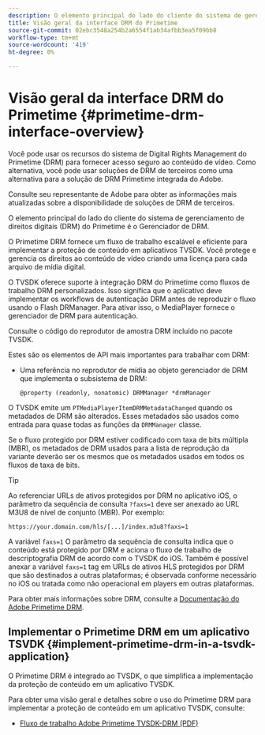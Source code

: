 ```yaml
---
description: O elemento principal do lado do cliente do sistema de gerenciamento de direitos digitais (DRM) do Primetime é o Gerenciador de DRM.
title: Visão geral da interface DRM do Primetime
source-git-commit: 02ebc3548a254b2a6554f1ab34afbb3ea5f09bb8
workflow-type: tm+mt
source-wordcount: '419'
ht-degree: 0%

---
```


# Visão geral da interface DRM do Primetime {#primetime-drm-interface-overview}

Você pode usar os recursos do sistema de Digital Rights Management do Primetime (DRM) para fornecer acesso seguro ao conteúdo de vídeo. Como alternativa, você pode usar soluções de DRM de terceiros como uma alternativa para a solução de DRM Primetime integrada do Adobe.

Consulte seu representante de Adobe para obter as informações mais atualizadas sobre a disponibilidade de soluções de DRM de terceiros.

O elemento principal do lado do cliente do sistema de gerenciamento de direitos digitais (DRM) do Primetime é o Gerenciador de DRM.

<!--<a id="section_4DD54E085AB345FE9BE00865E56B28DB"></a>-->

O Primetime DRM fornece um fluxo de trabalho escalável e eficiente para implementar a proteção de conteúdo em aplicativos TVSDK. Você protege e gerencia os direitos ao conteúdo de vídeo criando uma licença para cada arquivo de mídia digital.

O TVSDK oferece suporte à integração DRM do Primetime como fluxos de trabalho DRM personalizados. Isso significa que o aplicativo deve implementar os workflows de autenticação DRM antes de reproduzir o fluxo usando o Flash DRManager. Para ativar isso, o MediaPlayer fornece o gerenciador de DRM para autenticação.

Consulte o código do reprodutor de amostra DRM incluído no pacote TVSDK.

Estes são os elementos de API mais importantes para trabalhar com DRM:

* Uma referência no reprodutor de mídia ao objeto gerenciador de DRM que implementa o subsistema de DRM:

  ```
  @property (readonly, nonatomic) DRMManager *drmManager
  ```

<!--<a id="section_F986DB1EDD6F44CD8E57419CCA0921E8"></a>-->

O TVSDK emite um `PTMediaPlayerItemDRMMetadataChanged` quando os metadados de DRM são alterados. Esses metadados são usados como entrada para quase todas as funções da `DRMManager` classe.

<!--<a id="section_223DCF63BAB6438792A85352A79044CC"></a>-->

Se o fluxo protegido por DRM estiver codificado com taxa de bits múltipla (MBR), os metadados de DRM usados para a lista de reprodução da variante deverão ser os mesmos que os metadados usados em todos os fluxos de taxa de bits.

>[!TIP]
>
>Ao referenciar URLs de ativos protegidos por DRM no aplicativo iOS, o parâmetro da sequência de consulta `?faxs=1` deve ser anexado ao URL M3U8 de nível de conjunto (MBR). Por exemplo:
>
>```
>https://your.domain.com/hls/[...]/index.m3u8?faxs=1
>```
>
>A variável `faxs=1` O parâmetro da sequência de consulta indica que o conteúdo está protegido por DRM e aciona o fluxo de trabalho de descriptografia DRM de acordo com o TVSDK do iOS. Também é possível anexar a variável `faxs=1` tag em URLs de ativos HLS protegidos por DRM que são destinados a outras plataformas; é observada conforme necessário no iOS ou tratada como não operacional em players em outras plataformas.

<!--<a id="section_F58941D68EB94A5EBD1C7454D2A1B17A"></a>-->

Para obter mais informações sobre DRM, consulte a [Documentação do Adobe Primetime DRM](https://help.adobe.com/en_US/primetime/drm).

## Implementar o Primetime DRM em um aplicativo TSVDK {#implement-primetime-drm-in-a-tsvdk-application}

O Primetime DRM é integrado ao TVSDK, o que simplifica a implementação da proteção de conteúdo em um aplicativo TVSDK.

Para obter uma visão geral e detalhes sobre o uso do Primetime DRM para implementar a proteção de conteúdo em um aplicativo TVSDK, consulte:

* [Fluxo de trabalho Adobe Primetime TVSDK-DRM (PDF)](https://helpx.adobe.com/content/dam/help/en/primetime/drm/drm_tvsdk_drm_workflow.pdf)
